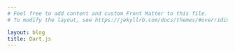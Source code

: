 ```yaml
---
# Feel free to add content and custom Front Matter to this file.
# To modify the layout, see https://jekyllrb.com/docs/themes/#overriding-theme-defaults

layout: blog
title: Dart.js
---
```

